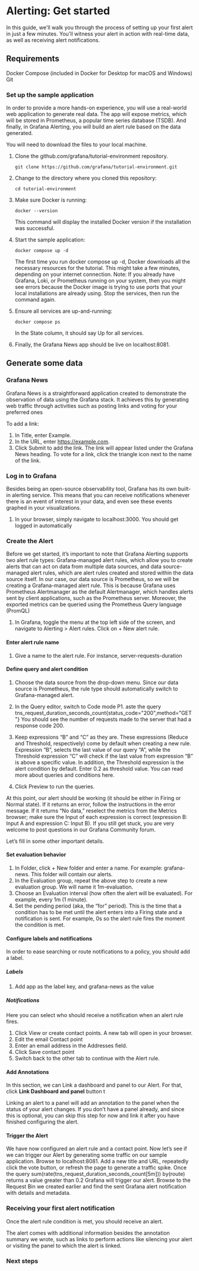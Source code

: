 # Alerting: Get started

In this guide, we'll walk you through the process of setting up your first alert in just a few minutes. You'll witness your alert in action with real-time data, as well as receiving alert notifications.

## Requirements

Docker Compose (included in Docker for Desktop for macOS and Windows)
Git

### Set up the sample application

In order to provide a more hands-on experience, you will use a real-world web application to generate real data. The app will expose metrics, which will be stored in Prometheus, a popular time series database (TSDB). And finally, in Grafana Alerting, you will build an alert rule based on the data generated. 

You will need to download the files to your local machine.


1. Clone the github.com/grafana/tutorial-environment repository.

    ```
    git clone https://github.com/grafana/tutorial-environment.git
    ```

1. Change to the directory where you cloned this repository:

    ```
    cd tutorial-environment
    ```

1. Make sure Docker is running:

    ```
    docker --version
    ```

    This command will display the installed Docker version if the installation was successful. 
1. Start the sample application:

    ```
    docker compose up -d
    ```

    The first time you run docker compose up -d, Docker downloads all the necessary resources for the tutorial. This might take a few minutes, depending on your internet connection.
    Note: If you already have Grafana, Loki, or Prometheus running on your system, then you might see errors because the Docker image is trying to use ports that your local installations are already using. Stop the services, then run the command again.

1. Ensure all services are up-and-running:

    ```
    docker compose ps
    ```

    In the State column, it should say Up for all services.

1. Finally, the Grafana News app should be live on localhost:8081.

## Generate some data

### Grafana News

Grafana News is a straightforward application created to demonstrate the observation of data using the Grafana stack. It achieves this by generating web traffic through activities such as posting links and voting for your preferred ones

To add a link:

1. In Title, enter Example.
1. In the URL, enter https://example.com.
1. Click Submit to add the link. The link will appear listed under the Grafana News heading.
To vote for a link, click the triangle icon next to the name of the link.

### Log in to Grafana

Besides being an open-source observability tool, Grafana has its own built-in alerting service.   This means that you can receive notifications whenever there is an event of interest in your data, and even see these events graphed in your visualizations.

1. In your browser, simply navigate to localhost:3000. You should get logged in automatically

### Create the Alert

Before we get started, it’s important to note that Grafana Alerting supports two alert rule types: Grafana-managed alert rules, which allow you to create alerts that can act on data from multiple data sources, and data source-managed alert rules, which are alert rules created and stored within the data source itself. In our case, our data source is Prometheus, so we will be creating a Grafana-managed alert rule. This is because Grafana uses Prometheus Alertmanager as the default Alertmanager, which handles alerts sent by client applications, such as the Prometheus server. Moreover, the exported metrics can be queried using the Prometheus Query language (PromQL)  

1. In Grafana, toggle the menu at the top left side of the screen, and navigate to Alerting > Alert rules. Click on  + New alert rule.

#### Enter alert rule name

1. Give a name to the alert rule. For instance, server-requests-duration

#### Define query and alert condition

1. Choose the data source from the drop-down menu. Since our data source is Prometheus, the rule type should automatically switch to Grafana-managed alert. 


1. In the Query editor, switch to Code mode
P1. aste the query tns_request_duration_seconds_count{status_code="200",method="GET"}
You should see the number of requests made to the server that had a response code 200.
1. Keep expressions “B” and “C” as they are. These expressions (Reduce and Threshold, respectively) come by default when creating a new rule. Expression “B”, selects the last value of our query “A”, while the Threshold expression “C” will check if the last value from expression “B” is above a specific value. In addition, the Threshold expression is the alert condition by default. Enter 0.2 as threshold value. You can read more about queries and conditions here.
1. Click Preview to run the queries.

At this point, our alert should be working (it should be either in Firing or Normal state). If it returns an error, follow the instructions in the error message. If it returns “No data,” reselect the metrics from the Metrics browser; make sure the Input of each expression is correct (expression B: Input A and expression C: Input B). If you still get stuck, you are very welcome to post questions in our Grafana Community forum.

Let’s fill in some other important details.

#### Set evaluation behavior

1. In Folder, click + New folder and enter a name. For example: grafana-news. This folder will contain our alerts. 
1. In the Evaluation group, repeat the above step to create a new evaluation group. We will name it 1m-evaluation. 
1. Choose an Evaluation interval (how often the alert will be evaluated). For example, every 1m (1 minute).
1. Set the pending period (aka, the “for” period). This is the time that a condition has to be met until the alert enters into a Firing state and a notification is sent. For example, 0s so the alert rule fires the moment the condition is met.

#### Configure labels and notifications

In order to ease searching or route notifications to a policy, you should add a label.

##### Labels

1. Add app as the label key, and grafana-news as the value

##### Notifications

Here you can select who should receive a notification when an alert rule fires.

1. Click View or create contact points. A new tab will open in your browser. 
1. Edit the email Contact point 
1. Enter an email address in the Addresses field.
1. Click Save contact point
1. Switch back to the other tab to continue with the Alert rule.


#### Add Annotations

In this section, we can Link a dashboard and panel to our Alert. For that, click **Link Dashboard and panel** button t

Linking an alert to a panel will add an annotation to the panel when the status of your alert changes. If you don’t have a panel already, and since this is optional, you can skip this step for now and link it after you have finished configuring the alert.

#### Trigger the Alert
We have now configured an alert rule and a contact point. Now let’s see if we can trigger our Alert by generating some traffic on our sample application.
Browse to localhost:8081.
Add a new title and URL, repeatedly click the vote button, or refresh the page to generate a traffic spike.
Once the query sum(rate(tns_request_duration_seconds_count[5m])) by(route) returns a value greater than 0.2 Grafana will trigger our alert. Browse to the Request Bin we created earlier and find the sent Grafana alert notification with details and metadata.

### Receiving your first alert notification

Once the alert rule condition is met, you should receive an alert.

The alert comes with additional information besides the annotation summary we wrote, such as links to perform actions like silencing your alert or visiting the panel to which the alert is linked.


### Next steps
